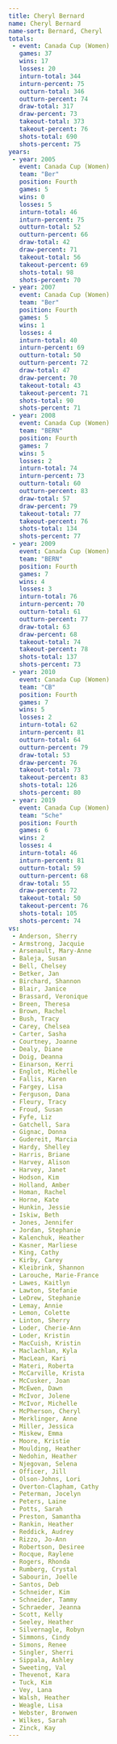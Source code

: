 ```yaml
---
title: Cheryl Bernard
name: Cheryl Bernard
name-sort: Bernard, Cheryl
totals:
 - event: Canada Cup (Women)
   games: 37
   wins: 17
   losses: 20
   inturn-total: 344
   inturn-percent: 75
   outturn-total: 346
   outturn-percent: 74
   draw-total: 317
   draw-percent: 73
   takeout-total: 373
   takeout-percent: 76
   shots-total: 690
   shots-percent: 75
years:
 - year: 2005
   event: Canada Cup (Women)
   team: "Ber"
   position: Fourth
   games: 5
   wins: 0
   losses: 5
   inturn-total: 46
   inturn-percent: 75
   outturn-total: 52
   outturn-percent: 66
   draw-total: 42
   draw-percent: 71
   takeout-total: 56
   takeout-percent: 69
   shots-total: 98
   shots-percent: 70
 - year: 2007
   event: Canada Cup (Women)
   team: "Ber"
   position: Fourth
   games: 5
   wins: 1
   losses: 4
   inturn-total: 40
   inturn-percent: 69
   outturn-total: 50
   outturn-percent: 72
   draw-total: 47
   draw-percent: 70
   takeout-total: 43
   takeout-percent: 71
   shots-total: 90
   shots-percent: 71
 - year: 2008
   event: Canada Cup (Women)
   team: "BERN"
   position: Fourth
   games: 7
   wins: 5
   losses: 2
   inturn-total: 74
   inturn-percent: 73
   outturn-total: 60
   outturn-percent: 83
   draw-total: 57
   draw-percent: 79
   takeout-total: 77
   takeout-percent: 76
   shots-total: 134
   shots-percent: 77
 - year: 2009
   event: Canada Cup (Women)
   team: "BERN"
   position: Fourth
   games: 7
   wins: 4
   losses: 3
   inturn-total: 76
   inturn-percent: 70
   outturn-total: 61
   outturn-percent: 77
   draw-total: 63
   draw-percent: 68
   takeout-total: 74
   takeout-percent: 78
   shots-total: 137
   shots-percent: 73
 - year: 2010
   event: Canada Cup (Women)
   team: "CB"
   position: Fourth
   games: 7
   wins: 5
   losses: 2
   inturn-total: 62
   inturn-percent: 81
   outturn-total: 64
   outturn-percent: 79
   draw-total: 53
   draw-percent: 76
   takeout-total: 73
   takeout-percent: 83
   shots-total: 126
   shots-percent: 80
 - year: 2019
   event: Canada Cup (Women)
   team: "Sche"
   position: Fourth
   games: 6
   wins: 2
   losses: 4
   inturn-total: 46
   inturn-percent: 81
   outturn-total: 59
   outturn-percent: 68
   draw-total: 55
   draw-percent: 72
   takeout-total: 50
   takeout-percent: 76
   shots-total: 105
   shots-percent: 74
vs:
 - Anderson, Sherry
 - Armstrong, Jacquie
 - Arsenault, Mary-Anne
 - Baleja, Susan
 - Bell, Chelsey
 - Betker, Jan
 - Birchard, Shannon
 - Blair, Janice
 - Brassard, Veronique
 - Breen, Theresa
 - Brown, Rachel
 - Bush, Tracy
 - Carey, Chelsea
 - Carter, Sasha
 - Courtney, Joanne
 - Dealy, Diane
 - Doig, Deanna
 - Einarson, Kerri
 - Englot, Michelle
 - Fallis, Karen
 - Fargey, Lisa
 - Ferguson, Dana
 - Fleury, Tracy
 - Froud, Susan
 - Fyfe, Liz
 - Gatchell, Sara
 - Gignac, Donna
 - Gudereit, Marcia
 - Hardy, Shelley
 - Harris, Briane
 - Harvey, Alison
 - Harvey, Janet
 - Hodson, Kim
 - Holland, Amber
 - Homan, Rachel
 - Horne, Kate
 - Hunkin, Jessie
 - Iskiw, Beth
 - Jones, Jennifer
 - Jordan, Stephanie
 - Kalenchuk, Heather
 - Kasner, Marliese
 - King, Cathy
 - Kirby, Carey
 - Kleibrink, Shannon
 - Larouche, Marie-France
 - Lawes, Kaitlyn
 - Lawton, Stefanie
 - LeDrew, Stephanie
 - Lemay, Annie
 - Lemon, Colette
 - Linton, Sherry
 - Loder, Cherie-Ann
 - Loder, Kristin
 - MacCuish, Kristin
 - Maclachlan, Kyla
 - MacLean, Kari
 - Materi, Roberta
 - McCarville, Krista
 - McCusker, Joan
 - McEwen, Dawn
 - McIvor, Jolene
 - McIvor, Michelle
 - McPherson, Cheryl
 - Merklinger, Anne
 - Miller, Jessica
 - Miskew, Emma
 - Moore, Kristie
 - Moulding, Heather
 - Nedohin, Heather
 - Njegovan, Selena
 - Officer, Jill
 - Olson-Johns, Lori
 - Overton-Clapham, Cathy
 - Peterman, Jocelyn
 - Peters, Laine
 - Potts, Sarah
 - Preston, Samantha
 - Rankin, Heather
 - Reddick, Audrey
 - Rizzo, Jo-Ann
 - Robertson, Desiree
 - Rocque, Raylene
 - Rogers, Rhonda
 - Rumberg, Crystal
 - Sabourin, Joelle
 - Santos, Deb
 - Schneider, Kim
 - Schneider, Tammy
 - Schraeder, Jeanna
 - Scott, Kelly
 - Seeley, Heather
 - Silvernagle, Robyn
 - Simmons, Cindy
 - Simons, Renee
 - Singler, Sherri
 - Sippala, Ashley
 - Sweeting, Val
 - Thevenot, Kara
 - Tuck, Kim
 - Vey, Lana
 - Walsh, Heather
 - Weagle, Lisa
 - Webster, Bronwen
 - Wilkes, Sarah
 - Zinck, Kay
---
```

